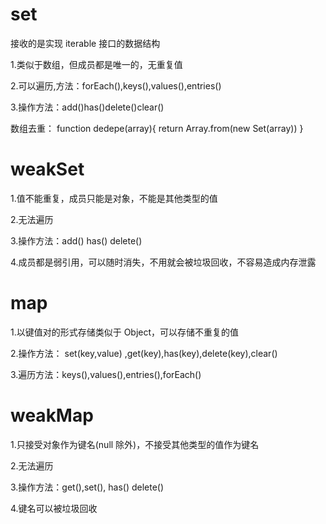 # set

接收的是实现 iterable 接口的数据结构

1.类似于数组，但成员都是唯一的，无重复值

2.可以遍历,方法：forEach(),keys(),values(),entries()

3.操作方法：add()has()delete()clear()

数组去重：
function dedepe(array){
return Array.from(new Set(array))
}

# weakSet

1.值不能重复，成员只能是对象，不能是其他类型的值

2.无法遍历

3.操作方法：add() has() delete()

4.成员都是弱引用，可以随时消失，不用就会被垃圾回收，不容易造成内存泄露

# map

1.以键值对的形式存储类似于 Object，可以存储不重复的值

2.操作方法： set(key,value) ,get(key),has(key),delete(key),clear()

3.遍历方法：keys(),values(),entries(),forEach()

# weakMap

1.只接受对象作为键名(null 除外)，不接受其他类型的值作为键名

2.无法遍历

3.操作方法：get(),set(), has() delete()

4.键名可以被垃圾回收
